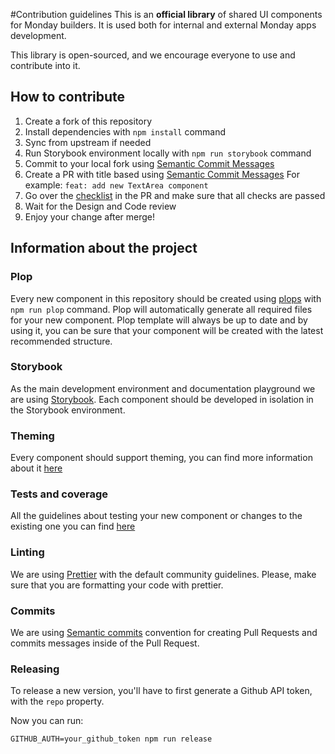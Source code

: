 #Contribution guidelines
This is an **official library** of shared UI components for Monday builders. It is used both for internal and external Monday apps development.

This library is open-sourced, and we encourage everyone to use and contribute into it.

## How to contribute

1. Create a fork of this repository
2. Install dependencies with `npm install` command
3. Sync from upstream if needed
4. Run Storybook environment locally with `npm run storybook` command
5. Commit to your local fork using [Semantic Commit Messages](https://seesparkbox.com/foundry/semantic_commit_messages)
6. Create a PR with title based using [Semantic Commit Messages](https://seesparkbox.com/foundry/semantic_commit_messages)
   For example: `feat: add new TextArea component`
7. Go over the [checklist](PULL_REQUEST_TEMPLATE.md) in the PR and make sure that all checks are passed
8. Wait for the Design and Code review
9. Enjoy your change after merge!

## Information about the project

### Plop

Every new component in this repository should be created using [plops](https://plopjs.com/) with `npm run plop` command.
Plop will automatically generate all required files for your new component. Plop template will always be up to date and by using it, you can be sure that your component will be created with the latest recommended structure.

### Storybook

As the main development environment and documentation playground we are using [Storybook](https://storybook.js.org/).
Each component should be developed in isolation in the Storybook environment.

### Theming

Every component should support theming, you can find more information about it [here](THEME_README.md)

### Tests and coverage

All the guidelines about testing your new component or changes to the existing one you can find [here](TESTING_README.md)

### Linting

We are using [Prettier](https://prettier.io/) with the default community guidelines. Please, make sure that you are formatting your code with prettier.

### Commits

We are using [Semantic commits](https://gist.github.com/joshbuchea/6f47e86d2510bce28f8e7f42ae84c716) convention for creating Pull Requests and commits messages inside of the Pull Request.

### Releasing

To release a new version, you'll have to first generate a Github API token, with the `repo` property.

Now you can run:

```
GITHUB_AUTH=your_github_token npm run release
```
